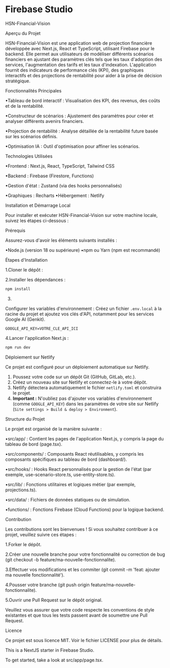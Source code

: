 # Firebase Studio
HSN-Financial-Vision

Aperçu du Projet

HSN-Financial-Vision est une application web de projection financière développée avec Next.js, React et TypeScript, utilisant Firebase pour le backend. Elle permet aux utilisateurs de modéliser différents scénarios financiers en ajustant des paramètres clés tels que les taux d'adoption des services, l'augmentation des tarifs et les taux d'indexation. L'application fournit des indicateurs de performance clés (KPI), des graphiques interactifs et des projections de rentabilité pour aider à la prise de décision stratégique.

Fonctionnalités Principales

•Tableau de bord interactif : Visualisation des KPI, des revenus, des coûts et de la rentabilité.

•Constructeur de scénarios : Ajustement des paramètres pour créer et analyser différents avenirs financiers.

•Projection de rentabilité : Analyse détaillée de la rentabilité future basée sur les scénarios définis.

•Optimisation IA : Outil d'optimisation pour affiner les scénarios.

Technologies Utilisées

•Frontend : Next.js, React, TypeScript, Tailwind CSS

•Backend : Firebase (Firestore, Functions)

•Gestion d'état : Zustand (via des hooks personnalisés)

•Graphiques : Recharts
•Hébergement : Netlify

Installation et Démarrage Local

Pour installer et exécuter HSN-Financial-Vision sur votre machine locale, suivez les étapes ci-dessous :

Prérequis

Assurez-vous d'avoir les éléments suivants installés :

•Node.js (version 18 ou supérieure)
•npm ou Yarn (npm est recommandé)

Étapes d'Installation

1.Cloner le dépôt :

2.Installer les dépendances :
```bash
npm install
```

3.
Configurer les variables d'environnement :
Créez un fichier `.env.local` à la racine du projet et ajoutez vos clés d'API, notamment pour les services Google AI (Genkit).
```
GOOGLE_API_KEY=VOTRE_CLE_API_ICI
```

4.Lancer l'application Next.js :
```bash
npm run dev
```

Déploiement sur Netlify

Ce projet est configuré pour un déploiement automatique sur Netlify.
1. Poussez votre code sur un dépôt Git (GitHub, GitLab, etc.).
2. Créez un nouveau site sur Netlify et connectez-le à votre dépôt.
3. Netlify détectera automatiquement le fichier `netlify.toml` et construira le projet.
4. **Important :** N'oubliez pas d'ajouter vos variables d'environnement (comme `GOOGLE_API_KEY`) dans les paramètres de votre site sur Netlify (`Site settings > Build & deploy > Environment`).

Structure du Projet

Le projet est organisé de la manière suivante :

•src/app/ : Contient les pages de l'application Next.js, y compris la page du tableau de bord (page.tsx).

•src/components/ : Composants React réutilisables, y compris les composants spécifiques au tableau de bord (dashboard/).

•src/hooks/ : Hooks React personnalisés pour la gestion de l'état (par exemple, use-scenario-store.ts, use-entity-store.ts).

•src/lib/ : Fonctions utilitaires et logiques métier (par exemple, projections.ts).

•src/data/ : Fichiers de données statiques ou de simulation.

•functions/ : Fonctions Firebase (Cloud Functions) pour la logique backend.

Contribution

Les contributions sont les bienvenues ! Si vous souhaitez contribuer à ce projet, veuillez suivre ces étapes :

1.Forker le dépôt.

2.Créer une nouvelle branche pour votre fonctionnalité ou correction de bug (git checkout -b feature/ma-nouvelle-fonctionnalite).

3.Effectuer vos modifications et les commiter (git commit -m 'feat: ajouter ma nouvelle fonctionnalité').

4.Pousser votre branche (git push origin feature/ma-nouvelle-fonctionnalite).

5.Ouvrir une Pull Request sur le dépôt original.

Veuillez vous assurer que votre code respecte les conventions de style existantes et que tous les tests passent avant de soumettre une Pull Request.

Licence

Ce projet est sous licence MIT. Voir le fichier LICENSE pour plus de détails.


This is a NextJS starter in Firebase Studio.

To get started, take a look at src/app/page.tsx.
